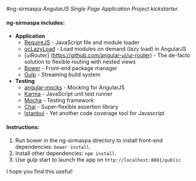 #ng-sirmaspa
*AngularJS Single Page Application Project kickstarter.*

#### ng-sirmaspa includes:
* **Application**
    * [RequireJS](http://requirejs.org/) - JavaScript file and module loader
    * [ocLazyLoad](https://github.com/ocombe/ocLazyLoad) - Load modules on demand (lazy load) in AngularJS
    * [uiRouter] (https://github.com/angular-ui/ui-router) - The de-facto solution to flexible routing with nested views
    * [Bower](http://bower.io/) - Front-end package manager
    * [Gulp](http://gulpjs.com/) - Streaming build system
* **Testing**
    * [angular-mocks](https://github.com/angular/bower-angular-mocks/) - Mocking for AngularJS
    * [Karma](http://karma-runner.github.io/) - JavaScript unit test runner
    * [Mocha](http://mochajs.org/) - Testing framework
    * [Chai](http://chaijs.com/) - Super-flexible assertion library
    * [Istanbul](http://gotwarlost.github.io/istanbul/) - Yet another code coverage tool for Javascript


#### Instructions:


1. Run bower in the ng-sirmaspa directory to install front-end dependencies: `bower install`.
2. Install other dependencies: `npm install`.
3. Use gulp start to launch the app on `http://localhost:8081/public`
   
I hope you find this useful!
